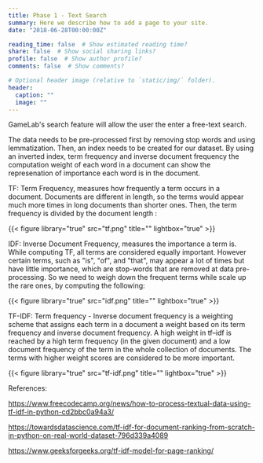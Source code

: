```yaml
---
title: Phase 1 - Text Search
summary: Here we describe how to add a page to your site.
date: "2018-06-28T00:00:00Z"

reading_time: false  # Show estimated reading time?
share: false  # Show social sharing links?
profile: false  # Show author profile?
comments: false  # Show comments?

# Optional header image (relative to `static/img/` folder).
header:
  caption: ""
  image: ""
---
```


GameLab's search feature will allow the user the enter a free-text search. 

The data needs to be pre-processed first by removing stop words and using lemmatization. 
Then, an index needs to be created for our dataset. By using an inverted index, term frequency and inverse document frequency the computation weight of each word in a document can show the represenation of importance each word is in the document.

TF: Term Frequency, measures how frequently a term occurs in a document. Documents are different in length, so the terms would appear much more times in long documents than shorter ones. Then, the term frequency is divided by the document length :

{{< figure library="true" src="tf.png" title="" lightbox="true" >}}

IDF: Inverse Document Frequency, measures the importance a term is. While computing TF, all terms are considered equally important. However certain terms, such as "is", "of", and "that", may appear a lot of times but have little importance, which are stop-words that are removed at data pre-processing. So we need to weigh down the frequent terms while scale up the rare ones, by computing the following:

{{< figure library="true" src="idf.png" title="" lightbox="true" >}}

TF-IDF: Term frequency - Inverse document frequency is a weighting scheme that assigns each term in a document a weight based on its term frequency and inverse document frequency. A high weight in tf–idf is reached by a high term frequency (in the given document) and a low document frequency of the term in the whole collection of documents. The terms with higher weight scores are considered to be more important.

{{< figure library="true" src="tf-idf.png" title="" lightbox="true" >}}

References:

https://www.freecodecamp.org/news/how-to-process-textual-data-using-tf-idf-in-python-cd2bbc0a94a3/

https://towardsdatascience.com/tf-idf-for-document-ranking-from-scratch-in-python-on-real-world-dataset-796d339a4089

https://www.geeksforgeeks.org/tf-idf-model-for-page-ranking/
